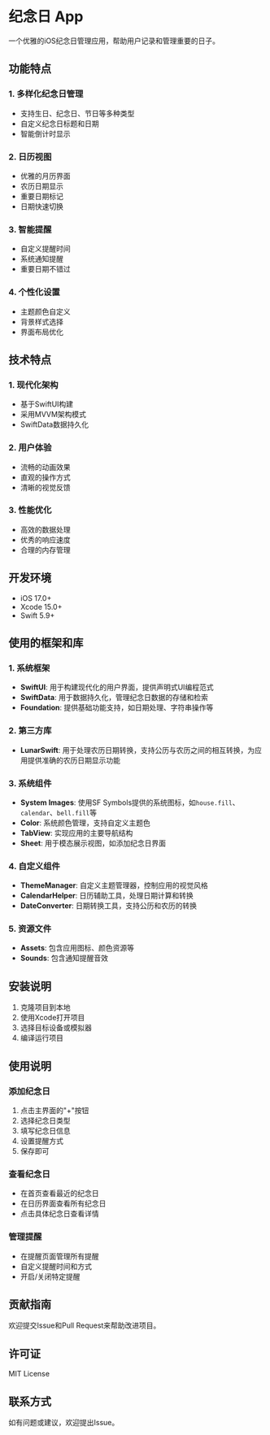 # 纪念日 App

一个优雅的iOS纪念日管理应用，帮助用户记录和管理重要的日子。

## 功能特点

### 1. 多样化纪念日管理
- 支持生日、纪念日、节日等多种类型
- 自定义纪念日标题和日期
- 智能倒计时显示

### 2. 日历视图
- 优雅的月历界面
- 农历日期显示
- 重要日期标记
- 日期快速切换

### 3. 智能提醒
- 自定义提醒时间
- 系统通知提醒
- 重要日期不错过

### 4. 个性化设置
- 主题颜色自定义
- 背景样式选择
- 界面布局优化

## 技术特点

### 1. 现代化架构
- 基于SwiftUI构建
- 采用MVVM架构模式
- SwiftData数据持久化

### 2. 用户体验
- 流畅的动画效果
- 直观的操作方式
- 清晰的视觉反馈

### 3. 性能优化
- 高效的数据处理
- 优秀的响应速度
- 合理的内存管理

## 开发环境
- iOS 17.0+
- Xcode 15.0+
- Swift 5.9+

## 使用的框架和库

### 1. 系统框架
- **SwiftUI**: 用于构建现代化的用户界面，提供声明式UI编程范式
- **SwiftData**: 用于数据持久化，管理纪念日数据的存储和检索
- **Foundation**: 提供基础功能支持，如日期处理、字符串操作等

### 2. 第三方库
- **LunarSwift**: 用于处理农历日期转换，支持公历与农历之间的相互转换，为应用提供准确的农历日期显示功能

### 3. 系统组件
- **System Images**: 使用SF Symbols提供的系统图标，如`house.fill`、`calendar`、`bell.fill`等
- **Color**: 系统颜色管理，支持自定义主题色
- **TabView**: 实现应用的主要导航结构
- **Sheet**: 用于模态展示视图，如添加纪念日界面

### 4. 自定义组件
- **ThemeManager**: 自定义主题管理器，控制应用的视觉风格
- **CalendarHelper**: 日历辅助工具，处理日期计算和转换
- **DateConverter**: 日期转换工具，支持公历和农历的转换

### 5. 资源文件
- **Assets**: 包含应用图标、颜色资源等
- **Sounds**: 包含通知提醒音效

## 安装说明
1. 克隆项目到本地
2. 使用Xcode打开项目
3. 选择目标设备或模拟器
4. 编译运行项目

## 使用说明

### 添加纪念日
1. 点击主界面的"+"按钮
2. 选择纪念日类型
3. 填写纪念日信息
4. 设置提醒方式
5. 保存即可

### 查看纪念日
- 在首页查看最近的纪念日
- 在日历界面查看所有纪念日
- 点击具体纪念日查看详情

### 管理提醒
- 在提醒页面管理所有提醒
- 自定义提醒时间和方式
- 开启/关闭特定提醒

## 贡献指南
欢迎提交Issue和Pull Request来帮助改进项目。

## 许可证
MIT License

## 联系方式
如有问题或建议，欢迎提出Issue。